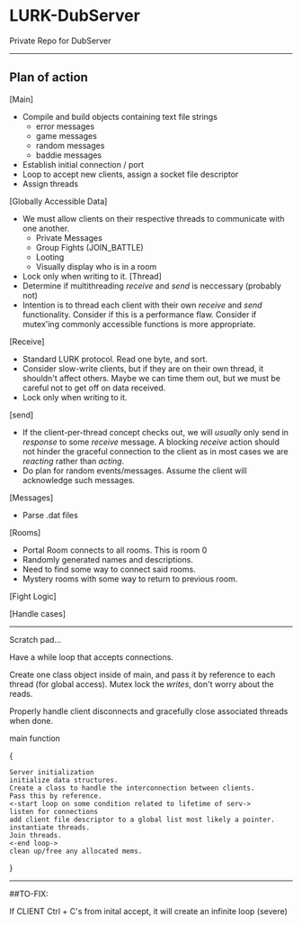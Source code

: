 # LURK-DubServer
Private Repo for DubServer

---
## Plan of action
\[Main\]
* Compile and build objects containing text file strings
    * error messages
    * game messages
    * random messages
    * baddie messages
* Establish initial connection / port
* Loop to accept new clients, assign a socket file descriptor
* Assign threads

\[Globally Accessible Data\]
* We must allow clients on their respective threads to communicate with one another.
    * Private Messages
    * Group Fights (JOIN_BATTLE)
    * Looting
    * Visually display who is in a room
* Lock only when writing to it.
\[Thread\]
* Determine if multithreading *receive* and *send* is neccessary (probably not)
* Intention is to thread each client with their own *receive* and *send* functionality. Consider if this is a performance flaw. Consider if mutex'ing commonly accessible functions is more appropriate.

\[Receive\]
* Standard LURK protocol. Read one byte, and sort.
* Consider slow-write clients, but if they are on their own thread, it shouldn't affect others. Maybe we can time them out, but we must be careful not to get off on data received.
* Lock only when writing to it.

\[send\]

* If the client-per-thread concept checks out, we will *usually* only send in *response* to some *receive* message. A blocking *receive* action should not hinder the graceful connection to the client as in most cases we are *reacting* rather than *acting*.
* Do plan for random events/messages. Assume the client will acknowledge such messages.

\[Messages\]
* Parse .dat files

\[Rooms\]
* Portal Room connects to all rooms. This is room 0
* Randomly generated names and descriptions.
* Need to find some way to connect said rooms.
* Mystery rooms with some way to return to previous room.

\[Fight Logic\]

\[Handle cases\]

---

Scratch pad...

Have a while loop that accepts connections.

Create one class object inside of main, and pass it by reference to each thread (for global access). Mutex lock the *writes*, don't worry about the reads.

Properly handle client disconnects and gracefully close associated threads when done.

main function

{

    Server initialization
    initialize data structures.
    Create a class to handle the interconnection between clients.
    Pass this by reference.
    <-start loop on some condition related to lifetime of serv->
    listen for connections
    add client file descriptor to a global list most likely a pointer.
    instantiate threads.
    Join threads.
    <-end loop->
    clean up/free any allocated mems.


}

---

##TO-FIX:

If CLIENT Ctrl + C's from inital accept, it will create an infinite loop (severe)
